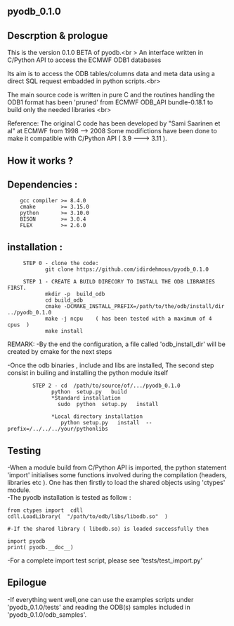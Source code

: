 ## pyodb_0.1.0

## Descrption & prologue 
This is the version 0.1.0  BETA of pyodb.<br \>
An interface written in C/Python API to access the ECMWF ODB1 databases

Its aim is to access the ODB tables/columns data and meta data using a direct SQL request
embadded in python scripts.<br\>

The main source code is written in pure C and the routines handling the ODB1
format has been 'pruned' from ECMWF ODB_API bundle-0.18.1 to build only the
needed libraries <br\>

Reference:
The original C code has been developed by "Sami Saarinen et al" at ECMWF from 1998 --> 2008
Some modifictions have been done to make it compatible with C/Python API ( 3.9 ---> 3.11 ).

## How it works ?

## Dependencies :
        gcc compiler >= 8.4.0    
        cmake        >= 3.15.0   
        python       >= 3.10.0 
        BISON        >= 3.0.4 
        FLEX         >= 2.6.0 




## installation :  

   ```  
        STEP 0 - clone the code:
               git clone https://github.com/idirdehmous/pyodb_0.1.0 
   
        STEP 1 - CREATE A BUILD DIRECORY TO INSTALL THE ODB LIBRARIES FIRST.
               mkdir -p  build_odb  
               cd build_odb 
               cmake -DCMAKE_INSTALL_PREFIX=/path/to/the/odb/install/dir     ../pyodb_0.1.0 
               make -j ncpu    ( has been tested with a maximum of 4  cpus  ) 
               make install  
```
REMARK:
-By the end the configuration, a file called 'odb_install_dir' will be created by cmake for the next steps<br />

-Once the odb binaries , include and libs are installed, The second step consist in builing and installing the python module itself<br />

```
        STEP 2 - cd  /path/to/source/of/.../pyodb_0.1.0  
              python  setup.py   build  
              *Standard installation 
                sudo  python  setup.py   install  

              *Local directory installation 
                 python setup.py   install  --prefix=/../../../your/pythonlibs 
```

## Testing 
-When a module build from C/Python API is imported, the python statement 'import' initialises some functions involved during the compilation (headers,  libraries etc ). One has then firstly to load the shared objects using 'ctypes' module.<br /> 
-The pyodb installation is tested as follow : 
```
from ctypes import  cdll  
cdll.LoadLibrary(  "/path/to/odb/libs/libodb.so"  )

#-If the shared library ( libodb.so) is loaded successfully then 

import pyodb
print( pyodb.__doc__) 
```
-For a complete import test script, please see 'tests/test_import.py'  


## Epilogue 
-If everything went well,one can use the examples scripts under  'pyodb_0.1.0/tests' and reading the ODB(s) samples included in 'pyodb_0.1.0/odb_samples'. <br />



